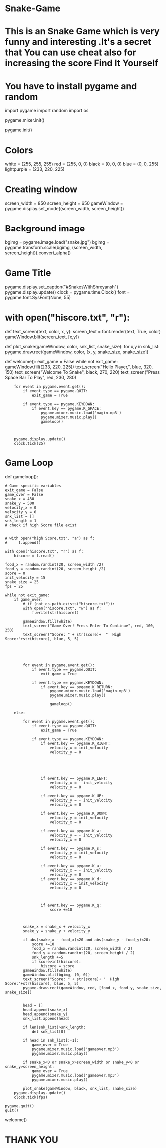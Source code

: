 # Snake-Game
# This is an Snake Game which is very funny and interesting .It's a secret that You can use cheat also for increasing the score Find It Yourself 
# You have to install pygame and random
import pygame
import random
import os


pygame.mixer.init()

pygame.init()



# Colors
white = (255, 255, 255)
red = (255, 0, 0)
black = (0, 0, 0)
blue = (0, 0, 255)
lightpurple = (233, 220, 225)

# Creating window
screen_width = 850
screen_height = 650
gameWindow = pygame.display.set_mode((screen_width, screen_height))


# Background image
bgimg = pygame.image.load("snake.jpg")
bgimg = pygame.transform.scale(bgimg, (screen_width, screen_height)).convert_alpha()
# Game Title
pygame.display.set_caption("#SnakesWithShreyansh")
pygame.display.update()
clock = pygame.time.Clock()
font = pygame.font.SysFont(None, 55)

# with open("hiscore.txt", "r"):


def text_screen(text, color, x, y):
    screen_text = font.render(text, True, color)
    gameWindow.blit(screen_text, [x,y])


def plot_snake(gameWindow, color, snk_list, snake_size):
    for x,y in snk_list:
        pygame.draw.rect(gameWindow, color, [x, y, snake_size, snake_size])

def welcome():
    exit_game = False
    while not exit_game:
        gameWindow.fill((233, 220, 225))
        text_screen("Hello Player,", blue, 320, 150)
        text_screen("Welcome To Snake", black, 270, 220)
        text_screen("Press Space Bar To Play", red, 230, 280)




        for event in pygame.event.get():
            if event.type == pygame.QUIT:
                exit_game = True

            if event.type == pygame.KEYDOWN:
                if event.key == pygame.K_SPACE:
                    pygame.mixer.music.load('nagin.mp3')
                    pygame.mixer.music.play()
                    gameloop()



        pygame.display.update()
        clock.tick(25)


# Game Loop
def gameloop():


    # Game specific variables
    exit_game = False
    game_over = False
    snake_x = 430
    snake_y = 500
    velocity_x = 0
    velocity_y = 0
    snk_list = []
    snk_length = 1
    # check if high Score file exist


    # with open("high Score.txt", "a") as f:
    #     f.append()
            
    with open("hiscore.txt", "r") as f:
        hiscore = f.read()

    food_x = random.randint(20, screen_width /2)
    food_y = random.randint(20, screen_height /2)
    score = 0
    init_velocity = 15
    snake_size = 25
    fps = 25

    while not exit_game:
        if game_over:
            # if (not os.path.exists("hiscore.txt")):
            with open("hiscore.txt", "w") as f:
                f.write(str(hiscore))

            gameWindow.fill(white)
            text_screen("Game Over! Press Enter To Continue", red, 100, 250)
            text_screen("Score: " + str(score)+  "  High Score:"+str(hiscore), blue, 5, 5)
           
    



            for event in pygame.event.get():
                if event.type == pygame.QUIT:
                    exit_game = True

                if event.type == pygame.KEYDOWN:
                    if event.key == pygame.K_RETURN:
                        pygame.mixer.music.load('nagin.mp3')
                        pygame.mixer.music.play()

                        gameloop()

        else:

            for event in pygame.event.get():
                if event.type == pygame.QUIT:
                    exit_game = True

                if event.type == pygame.KEYDOWN:
                    if event.key == pygame.K_RIGHT:
                        velocity_x = init_velocity
                        velocity_y = 0





                    if event.key == pygame.K_LEFT:
                        velocity_x = - init_velocity
                        velocity_y = 0

                    if event.key == pygame.K_UP:
                        velocity_y = - init_velocity
                        velocity_x = 0

                    if event.key == pygame.K_DOWN:
                        velocity_y = init_velocity
                        velocity_x = 0

                    if event.key == pygame.K_w:
                        velocity_y = - init_velocity
                        velocity_x = 0

                    if event.key == pygame.K_s:
                        velocity_y = init_velocity
                        velocity_x = 0

                    if event.key == pygame.K_a:
                        velocity_x = - init_velocity
                        velocity_y = 0
                    if event.key == pygame.K_d:
                        velocity_x = init_velocity
                        velocity_y = 0



                    if event.key == pygame.K_q:
                        score +=10



            snake_x = snake_x + velocity_x
            snake_y = snake_y + velocity_y

            if abs(snake_x - food_x)<20 and abs(snake_y - food_y)<20:
                score +=10
                food_x = random.randint(20, screen_width / 2)
                food_y = random.randint(20, screen_height / 2)
                snk_length +=5
                if score>int(hiscore):
                    hiscore = score
            gameWindow.fill(white)
            gameWindow.blit(bgimg, (0, 0))
            text_screen("Score: " + str(score)+ "  High Score:"+str(hiscore), blue, 5, 5)
            pygame.draw.rect(gameWindow, red, [food_x, food_y, snake_size, snake_size])


            head = []
            head.append(snake_x)
            head.append(snake_y)
            snk_list.append(head)

            if len(snk_list)>snk_length:
                del snk_list[0]

            if head in snk_list[:-1]:
                game_over = True
                pygame.mixer.music.load('gameover.mp3')
                pygame.mixer.music.play()

            if snake_x<0 or snake_x>screen_width or snake_y<0 or snake_y>screen_height:
                game_over = True
                pygame.mixer.music.load('gameover.mp3')
                pygame.mixer.music.play()

            plot_snake(gameWindow, black, snk_list, snake_size)
        pygame.display.update()
        clock.tick(fps)

    pygame.quit()
    quit()
welcome()
# THANK YOU
